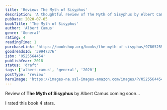 ```yaml
---
title: 'Review: The Myth of Sisyphus'
description: 'A thoughtful review of The Myth of Sisyphus by Albert Camus'
pubDate: 2020-07-05
bookTitle: 'The Myth of Sisyphus'
author: 'Albert Camus'
genre: 'General'
rating: 4
readingTime: 1
purchaseLink: 'https://bookshop.org/books/the-myth-of-sisyphus/9780525564454'
goodreadsId: '39947376'
isbn: '0525564454'
publishYear: 2018
status: 'draft'
tags: ['albert-camus', 'general', '2020']
postType: 'review'
heroImage: 'https://images-na.ssl-images-amazon.com/images/P/0525564454.01.L.jpg'
---
```


Review of **The Myth of Sisyphus** by Albert Camus coming soon...

I rated this book 4 stars.